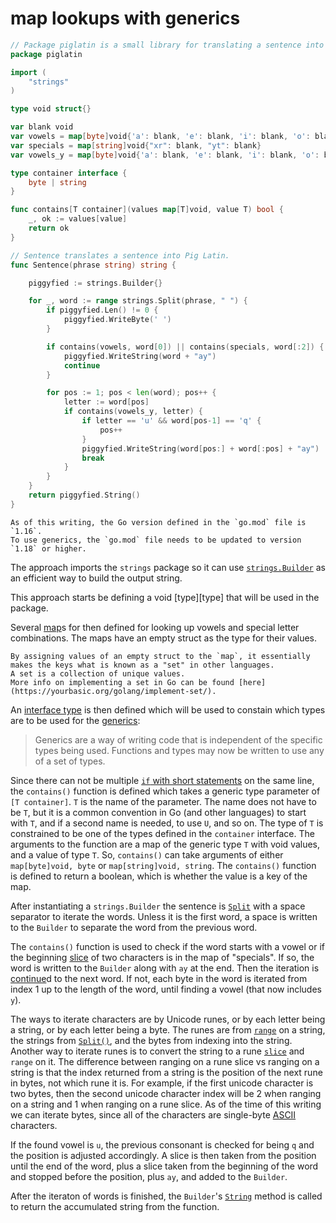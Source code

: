 # map lookups with generics

```go
// Package piglatin is a small library for translating a sentence into Pig Latin.
package piglatin

import (
	"strings"
)

type void struct{}

var blank void
var vowels = map[byte]void{'a': blank, 'e': blank, 'i': blank, 'o': blank, 'u': blank}
var specials = map[string]void{"xr": blank, "yt": blank}
var vowels_y = map[byte]void{'a': blank, 'e': blank, 'i': blank, 'o': blank, 'u': blank, 'y': blank}

type container interface {
	byte | string
}

func contains[T container](values map[T]void, value T) bool {
	_, ok := values[value]
	return ok
}

// Sentence translates a sentence into Pig Latin.
func Sentence(phrase string) string {

	piggyfied := strings.Builder{}

	for _, word := range strings.Split(phrase, " ") {
		if piggyfied.Len() != 0 {
			piggyfied.WriteByte(' ')
		}

		if contains(vowels, word[0]) || contains(specials, word[:2]) {
			piggyfied.WriteString(word + "ay")
			continue
		}

		for pos := 1; pos < len(word); pos++ {
			letter := word[pos]
			if contains(vowels_y, letter) {
				if letter == 'u' && word[pos-1] == 'q' {
					pos++
				}
				piggyfied.WriteString(word[pos:] + word[:pos] + "ay")
				break
			}
		}
	}
	return piggyfied.String()
}
```

```exercism/note
As of this writing, the Go version defined in the `go.mod` file is `1.16`.
To use generics, the `go.mod` file needs to be updated to version `1.18` or higher.
```

The approach imports the `strings` package so it can use [`strings.Builder`][builder] as an efficient way to build the output string.

This approach starts be defining a void [type][type] that will be used in the package.

Several [map][map]s for then defined for looking up vowels and special letter combinations.
The maps have an empty struct as the type for their values.

```exercism/note
By assigning values of an empty struct to the `map`, it essentially makes the keys what is known as a "set" in other languages.
A set is a collection of unique values.
More info on implementing a set in Go can be found [here](https://yourbasic.org/golang/implement-set/).
```

An [interface type][interface-type] is then defined which will be used to constain which types are to be used for the [generics][generics]:

>Generics are a way of writing code that is independent of the specific types being used. Functions and types may now be written to use any of a set of types.

Since there can not be multiple [`if` with short statements][if-with-short-statement] on the same line,
the `contains()` function is defined which takes a generic type parameter of `[T container]`.
`T` is the name of the parameter.
The name does not have to be `T`, but it is a common convention in Go (and  other languages) to start with `T`,
and if a second name is needed, to use `U`, and so on.
The type of `T` is constrained to be one of the types defined in the `container` interface.
The arguments to the function are a map of the generic type `T` with void values, and a value of type `T`.
So, `contains()` can take arguments of either `map[byte]void, byte` or `map[string]void, string`.
The `contains()` function is defined to return a boolean, which is whether the value is a key of the map.

After instantiating a `strings.Builder` the sentence is [`Split`][split] with a space separator to iterate the words.
Unless it is the first word, a space is written to the `Builder` to separate the word from the previous word.

The `contains()` function is used to check if the word starts with a vowel or if the beginning [slice][slice] of two characters is in the map of "specials".
If so, the word is written to the `Builder` along with `ay` at the end.
Then the iteration is [continue][continue]d to the next word.
If not, each byte in the word is iterated from index 1 up to the length of the word, until finding a vowel (that now includes `y`).

The ways to iterate characters are by Unicode runes, or by each letter being a string, or by each letter being a byte.
The runes are from [`range`][range] on a string, the strings from [`Split()`][split], and the bytes from indexing into the string.
Another way to iterate runes is to convert the string to a rune [`slice`][slice] and `range` on it.
The difference between ranging on a rune slice vs ranging on a string is that the index returned from a string is the position of the next rune in bytes,
not which rune it is.
For example, if the first unicode character is two bytes,
then the second unicode character index will be 2 when ranging on a string and 1 when ranging on a rune slice.
As of the time of this writing we can iterate bytes, since all of the characters are single-byte [ASCII][ascii] characters.

If the found vowel is `u`, the previous consonant is checked for being `q` and the position is adjusted accordingly.
A slice is then taken from the position until the end of the word,
plus a slice taken from the beginning of the word and stopped before the position, plus `ay`, and added to the `Builder`.

After the iteraton of words is finished, the `Builder`'s [`String`][string] method is called to return the accumulated string from the function.

[strings]: https://pkg.go.dev/strings
[builder]: https://pkg.go.dev/strings#Builder
[types]: https://go.dev/ref/spec#Types
[map]: https://gobyexample.com/maps
[interface-type]: https://go.dev/ref/spec#Interface_types
[generics]: https://go.dev/blog/intro-generics
[if-with-short-statement]: https://go.dev/tour/flowcontrol/6
[split]: https://pkg.go.dev/strings#Split
[slice]: https://go.dev/tour/moretypes/7
[continue]: https://www.tutorialspoint.com/go/go_continue_statement.htm
[ascii]: https://www.asciitable.com/
[range]: https://gobyexample.com/range
[string]: https://pkg.go.dev/strings#Builder.String
